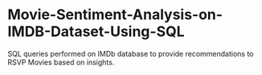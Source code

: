 # Movie-Sentiment-Analysis-on-IMDB-Dataset-Using-SQL
SQL queries performed on IMDb database to provide recommendations to RSVP Movies based on insights.
